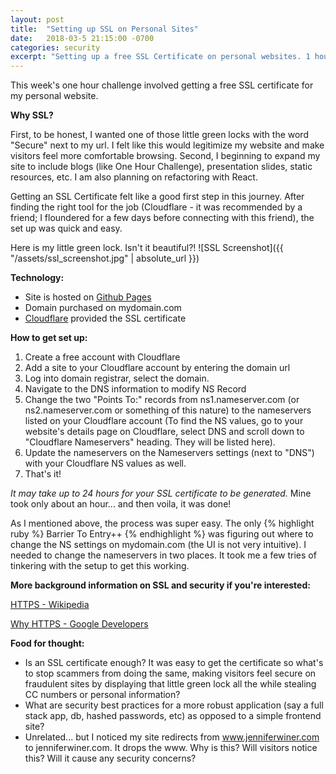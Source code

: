 ```yaml
---
layout: post
title:  "Setting up SSL on Personal Sites"
date:   2018-03-5 21:15:00 -0700
categories: security
excerpt: "Setting up a free SSL Certificate on personal websites. 1 hour challenge & a how-to guide"
---
```


This week's one hour challenge involved getting a free SSL certificate for my personal website.

**Why SSL?**

First, to be honest, I wanted one of those little green locks with the word "Secure" next to my url. I felt like this would legitimize my website and make visitors feel more comfortable browsing.  Second, I beginning to expand my site to include blogs (like One Hour Challenge), presentation slides, static resources, etc. I am also planning on refactoring with React.

Getting an SSL Certificate felt like a good first step in this journey. After finding the right tool for the job (Cloudflare - it was recommended by a friend; I floundered for a few days before connecting with this friend), the set up was quick and easy.

Here is my little green lock. Isn't it beautiful?!
![SSL Screenshot]({{ "/assets/ssl_screenshot.jpg" | absolute_url }})

**Technology:**
- Site is hosted on [Github Pages](https://pages.github.com/)
- Domain purchased on mydomain.com
- [Cloudflare](https://www.cloudflare.com/) provided the SSL certificate

**How to get set up:**
1. Create a free account with Cloudflare
2. Add a site to your Cloudflare account by entering the domain url
3. Log into  domain registrar, select the domain.
4. Navigate to the DNS information to modify NS Record
5. Change the two "Points To:" records from ns1.nameserver.com (or ns2.nameserver.com or something of this nature) to the nameservers listed on your Cloudflare account (To find the NS values, go to your website's details page on Cloudflare, select DNS and scroll down to "Cloudflare Nameservers" heading. They will be listed here).
7. Update the nameservers on the Nameservers settings (next to "DNS") with your Cloudflare NS values as well.
6. That's it!

_It may take up to 24 hours for your SSL certificate to be generated._
Mine took only about an hour... and then voila, it was done!

As I mentioned above, the process was super easy.
The only
{% highlight ruby %}
  Barrier To Entry++
{% endhighlight %}
was figuring out where to change the NS settings on mydomain.com (the UI is not very intuitive). I needed to change the nameservers in two places. It took me a few tries of tinkering with the setup to get this working.

**More background information on SSL and security if you're interested:**

[HTTPS - Wikipedia](https://en.wikipedia.org/wiki/HTTPS)

[Why HTTPS - Google Developers](https://developers.google.com/web/fundamentals/security/encrypt-in-transit/why-https)


**Food for thought:**
- Is an SSL certificate enough? It was easy to get the certificate so what's to stop scammers from doing the same, making visitors feel secure on fraudulent sites by displaying that little green lock all the while stealing CC numbers or personal information?
- What are security best practices for a more robust application (say a full stack app, db, hashed passwords, etc) as opposed to a simple frontend site?
- Unrelated... but I noticed my site redirects from www.jenniferwiner.com to jenniferwiner.com. It drops the www. Why is this? Will visitors notice this? Will it cause any security concerns?
